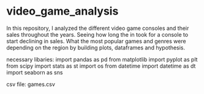 # video_game_analysis
In this repository, I analyzed the different video game consoles and their sales throughout the years. Seeing how long the in took for a console to start declining in sales. What the most popular games and genres were depending on the region by building plots, dataframes and hypothesis.

necessary libaries:
import pandas as pd
from matplotlib import pyplot as plt
from scipy import stats as st
import os
from datetime import datetime as dt
import seaborn as sns

csv file: 
games.csv


